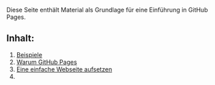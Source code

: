
Diese Seite enthält Material als Grundlage für eine Einführung in GitHub Pages.


## Inhalt:

1. [Beispiele](beispiele.html)
2. [Warum GitHub Pages](gh-pages_statische-sites.html)
3. [Eine einfache Webseite aufsetzen](webseite_aufsetzen.html)
4. 